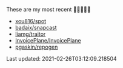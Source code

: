 These are my most recent 🌟🌟🌟🌟🌟

* [xou816/spot](https://github.com/xou816/spot)
* [badaix/snapcast](https://github.com/badaix/snapcast)
* [liamg/traitor](https://github.com/liamg/traitor)
* [InvoicePlane/InvoicePlane](https://github.com/InvoicePlane/InvoicePlane)
* [pgaskin/repogen](https://github.com/pgaskin/repogen)

Last updated: 2021-02-26T03:12:09.218504
